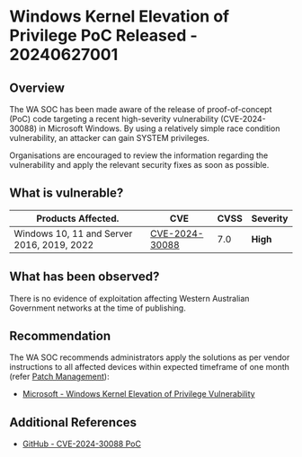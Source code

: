 # Windows Kernel Elevation of Privilege PoC Released - 20240627001

## Overview

The WA SOC has been made aware of the release of proof-of-concept (PoC) code targeting a recent high-severity vulnerability (CVE-2024-30088) in Microsoft Windows. By using a relatively simple race condition vulnerability, an attacker can gain SYSTEM privileges.

Organisations are encouraged to review the information regarding the vulnerability and apply the relevant security fixes as soon as possible.

## What is vulnerable?

| Products Affected.                                                                                                                | CVE                                                               | CVSS | Severity |
| --------------------------------------------------------------------------------------------------------------------------------- | ----------------------------------------------------------------- | ---- | -------- |
| Windows 10, 11 and Server 2016, 2019, 2022 | [CVE-2024-30088](https://nvd.nist.gov/vuln/detail/CVE-2024-30088) | 7.0  | **High** |

## What has been observed?

There is no evidence of exploitation affecting Western Australian Government networks at the time of publishing.

## Recommendation

The WA SOC recommends administrators apply the solutions as per vendor instructions to all affected devices within expected timeframe of one month (refer [Patch Management](../guidelines/patch-management.md)):

- [Microsoft - Windows Kernel Elevation of Privilege Vulnerability](https://msrc.microsoft.com/update-guide/vulnerability/CVE-2024-30088)

## Additional References

- [GitHub - CVE-2024-30088 PoC](https://github.com/tykawaii98/CVE-2024-30088)
